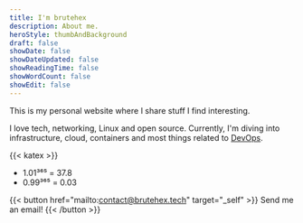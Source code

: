 ```yaml
---
title: I'm brutehex
description: About me.
heroStyle: thumbAndBackground
draft: false
showDate: false
showDateUpdated: false
showReadingTime: false
showWordCount: false
showEdit: false
---
```


This is my personal website where I share stuff I find interesting. 

I love tech, networking, Linux and open source. 
Currently, I'm diving into infrastructure, cloud, containers and most things related to [DevOps](https://roadmap.sh/devops).


{{< katex >}}
- 1.01³⁶⁵ = 37.8
- 0.99³⁶⁵ = 0.03

{{< button href="mailto:contact@brutehex.tech" target="_self" >}}
Send me an email!
{{< /button >}}

